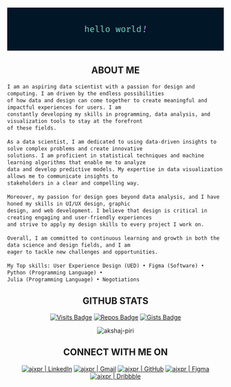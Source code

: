 [![](https://raw.githubusercontent.com/ajxpr/ajxpr/master/profile.png)](https://www.akshajpiri.dev)

<h2 align="center">ABOUT ME</h2>

```
I am an aspiring data scientist with a passion for design and computing. I am driven by the endless possibilities 
of how data and design can come together to create meaningful and impactful experiences for users. I am 
constantly developing my skills in programming, data analysis, and visualization tools to stay at the forefront 
of these fields.

As a data scientist, I am dedicated to using data-driven insights to solve complex problems and create innovative 
solutions. I am proficient in statistical techniques and machine learning algorithms that enable me to analyze 
data and develop predictive models. My expertise in data visualization allows me to communicate insights to 
stakeholders in a clear and compelling way.

Moreover, my passion for design goes beyond data analysis, and I have honed my skills in UI/UX design, graphic 
design, and web development. I believe that design is critical in creating engaging and user-friendly experiences 
and strive to apply my design skills to every project I work on.

Overall, I am committed to continuous learning and growth in both the data science and design fields, and I am 
eager to tackle new challenges and opportunities.

My Top skills: User Experience Design (UED) • Figma (Software) • Python (Programming Language) • 
Julia (Programming Language) • Negotiations
```

<h2 align="center">GITHUB STATS</h2>

<span align="center">
  
  [![Visits Badge](https://badges.strrl.dev/visits/ajxpr/ajxpr?style=for-the-badge&color=011627)](#)
  [![Repos Badge](https://badges.strrl.dev/repos/ajxpr?style=for-the-badge&color=011627)](https://github.com/ajxpr?tab=repositories)
  [![Gists Badge](https://badges.strrl.dev/gists/ajxpr?style=for-the-badge&color=011627)](https://gist.github.com/ajxpr)

</span>

<p align="center"><img src="https://github-readme-stats.vercel.app/api?username=ajxpr&show_icons=true&theme=nightowl" alt="akshaj-piri" /></p>

<h2 align="center">CONNECT WITH ME ON</h2>

[Linkedin]: https://www.linkedin.com/in/ajxpr
[Gmail]: mailto:akshaj.piri@gmail.com
[GitHub]: https://github.com/ajxpr
[Figma]: https://www.figma.com/@ajxpr
[Dribbble]: https://dribbble.com/ajxpr

<span align="center">
 
[<img alt="ajxpr | LinkedIn" src="https://img.shields.io/badge/linkedin-%230077B5.svg?style=for-the-badge&logo=linkedin&logoColor=white"/>][Linkedin]
[<img alt="ajxpr | Gmail" src="https://img.shields.io/badge/Gmail-D14836?style=for-the-badge&logo=gmail&logoColor=white"/>][Gmail]
[<img alt="ajxpr | GitHub" src="https://img.shields.io/badge/github-%23121011.svg?style=for-the-badge&logo=github&logoColor=white"/>][Github]
[<img alt="ajxpr | Figma" src="https://img.shields.io/badge/figma-%23F24E1E.svg?style=for-the-badge&logo=figma&logoColor=white"/>][Figma]
[<img alt="ajxpr | Dribbble" src="https://img.shields.io/badge/Dribbble-EA4C89?style=for-the-badge&logo=dribbble&logoColor=white"/>][Dribbble]
  
</span>
